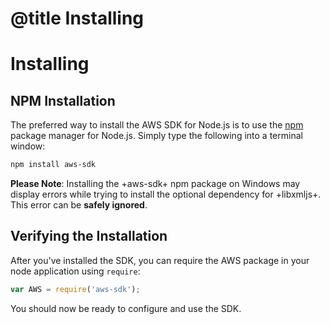 # @title Installing

# Installing

## NPM Installation

The preferred way to install the AWS SDK for Node.js is to use the
[npm](http://npmjs.org) package manager for Node.js. Simply type the following
into a terminal window:

```sh
npm install aws-sdk
```

**Please Note**: Installing the +aws-sdk+ npm package on Windows may display errors while trying to install the optional dependency for +libxmljs+.  This error can be **safely ignored**.

## Verifying the Installation

After you've installed the SDK, you can require the AWS package in your node
application using `require`:

```js
var AWS = require('aws-sdk');
```

You should now be ready to configure and use the SDK.
